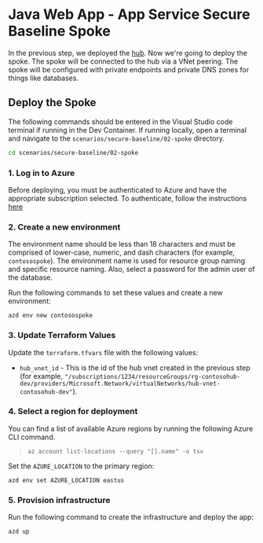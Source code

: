 # Java Web App - App Service Secure Baseline Spoke

In the previous step, we deployed the [hub](../01-hub/README.md).  Now we're going to deploy the spoke.  The spoke will be connected to the hub via a VNet peering.  The spoke will be configured with private endpoints and private DNS zones for things like databases.

## Deploy the Spoke

The following commands should be entered in the Visual Studio code terminal if running in the Dev Container.  If running locally, open a terminal and navigate to the `scenarios/secure-baseline/02-spoke` directory.

```bash
cd scenarios/secure-baseline/02-spoke
```

### 1. Log in to Azure

Before deploying, you must be authenticated to Azure and have the appropriate subscription selected.  To authenticate, follow the instructions [here](../README.md#1-log-in-to-azure)

### 2. Create a new environment

The environment name should be less than 18 characters and must be comprised of lower-case, numeric, and dash characters (for example, `contosospoke`).  The environment name is used for resource group naming and specific resource naming. Also, select a password for the admin user of the database.

Run the following commands to set these values and create a new environment:

```shell
azd env new contosospoke
```

### 3. Update Terraform Values

Update the `terraform.tfvars` file with the following values:

- `hub_vnet_id` - This is the id of the hub vnet created in the previous step (for example, `"/subscriptions/1234/resourceGroups/rg-contosohub-dev/providers/Microsoft.Network/virtualNetworks/hub-vnet-contosohub-dev"`).

### 4. Select a region for deployment

You can find a list of available Azure regions by running the following Azure CLI command.

> ```shell
> az account list-locations --query "[].name" -o tsv
> ```

Set the `AZURE_LOCATION` to the primary region:

```shell
azd env set AZURE_LOCATION eastus
```

### 5. Provision infrastructure

Run the following command to create the infrastructure and deploy the app:

```shell
azd up
```
